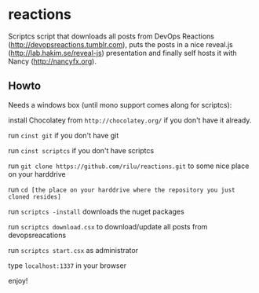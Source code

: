 reactions
=========
Scriptcs script that downloads all posts from DevOps Reactions (http://devopsreactions.tumblr.com), puts the posts in a nice reveal.js (http://lab.hakim.se/reveal-js) presentation and finally self hosts it with Nancy (http://nancyfx.org).


Howto
-----
Needs a windows box (until mono support comes along for scriptcs):

install Chocolatey from  ```http://chocolatey.org/``` if you don't have it already.

run ```cinst git``` if you don't have git

run ```cinst scriptcs``` if you don't have scriptcs

run ```git clone https://github.com/rilu/reactions.git``` to some nice place on your harddrive

run ```cd [the place on your harddrive where the repository you just cloned resides]```

run ```scriptcs -install``` downloads the nuget packages

run ```scriptcs download.csx``` to download/update all posts from devopsreacations

run ```scriptcs start.csx``` as administrator

type  ```localhost:1337``` in your browser

enjoy!
